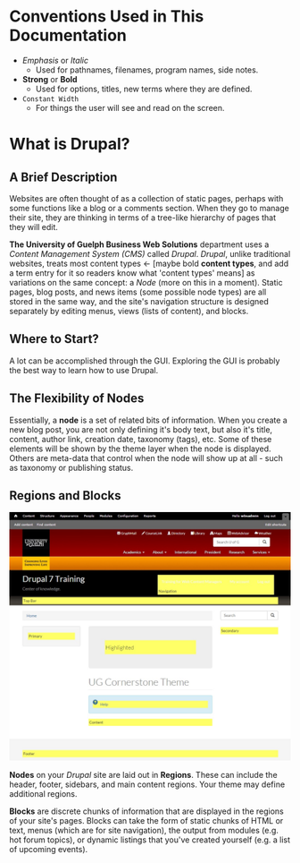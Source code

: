 # Conventions Used in This Documentation

* *Emphasis* or *Italic*
    * Used for pathnames, filenames, program names, side notes.
* **Strong** or __Bold__
    * Used for options, titles, new terms where they are defined.
* `Constant Width`
    * For things the user will see and read on the screen.

# What is Drupal?
## A Brief Description
Websites are often thought of as a collection of static pages, perhaps with some functions like a blog or a comments section. When they go to manage their site, they are thinking in terms of a tree-like hierarchy of pages that they will edit.

**The University of Guelph Business Web Solutions** department uses a *Content Management System (CMS)* called *Drupal*. *Drupal*, unlike traditional websites, treats most content types <- [maybe bold **content types**, and add a term entry for it so readers know what 'content types' means] as variations on the same concept: a *Node* (more on this in a moment). Static pages, blog posts, and news items (some possible node types) are all stored in the same way, and the site's navigation structure is designed separately by editing menus, views (lists of content), and blocks.

## Where to Start?
A lot can be accomplished through the GUI. Exploring the GUI is probably the best way to learn how to use Drupal.

## The Flexibility of Nodes
 Essentially, a **node** is a set of related bits of information. When you create a new blog post, you are not only defining it's body text, but also it's title, content, author link, creation date, taxonomy (tags), etc. Some of these elements will be shown by the theme layer when the node is displayed. Others are meta-data that control when the node will show up at all - such as taxonomy or publishing status.

## Regions and Blocks
![Image of Block Areas highlighted](images/Block_Areas.jpg)

**Nodes** on your *Drupal* site are laid out in **Regions**. These can include the header, footer, sidebars, and main content regions. Your theme may define additional regions.

**Blocks** are discrete chunks of information that are displayed in the regions of your site's pages. Blocks can take the form of static chunks of HTML or text, menus (which are for site navigation), the output from modules (e.g. hot forum topics), or dynamic listings that you've created yourself (e.g. a list of upcoming events).
